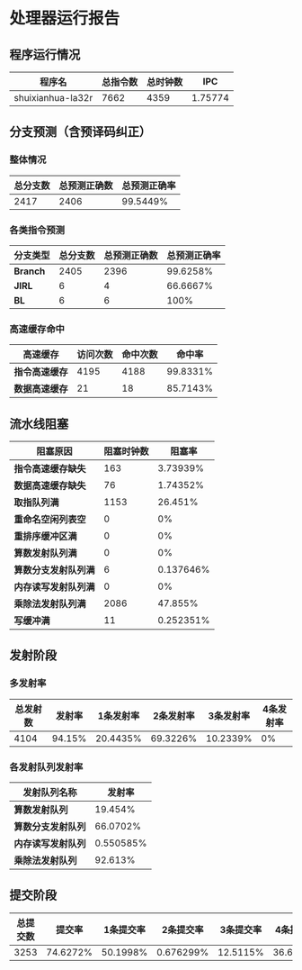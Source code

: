 # 处理器运行报告
## 程序运行情况
|程序名|总指令数|总时钟数|IPC|
|---|---|---|---|
|shuixianhua-la32r|7662|4359|1.75774|

## 分支预测（含预译码纠正）
### 整体情况
|总分支数|总预测正确数|总预测正确率|
|---|---|---|
|2417|2406|99.5449%|

### 各类指令预测
|分支类型|总分支数|总预测正确数|总预测正确率|
|---|---|---|---|
|**Branch**| 2405 | 2396 | 99.6258%|
|**JIRL**| 6 | 4 | 66.6667%|
|**BL**| 6 | 6 | 100%|

### 高速缓存命中
|高速缓存|访问次数|命中次数|命中率|
|---|---|---|---|
|**指令高速缓存**| 4195 | 4188 | 99.8331%|
|**数据高速缓存**| 21 | 18 | 85.7143%|
## 流水线阻塞
|阻塞原因|阻塞时钟数|阻塞率|
|---|---|---|
|**指令高速缓存缺失**| 163 | 3.73939%|
|**数据高速缓存缺失**| 76 | 1.74352%|
|**取指队列满**| 1153 | 26.451%|
|**重命名空闲列表空**|0 | 0%|
|**重排序缓冲区满**|0 | 0%|
|**算数发射队列满**|0 | 0%|
|**算数分支发射队列满**|6 | 0.137646%|
|**内存读写发射队列满**|0 | 0%|
|**乘除法发射队列满**|2086 | 47.855%|
|**写缓冲满**|11 | 0.252351%|

## 发射阶段
### 多发射率
|总发射数|发射率|1条发射率|2条发射率|3条发射率|4条发射率|
|---|---|---|---|---|---|
|4104|94.15%|20.4435%|69.3226%|10.2339%|0%|

### 各发射队列发射率
|发射队列名称|发射率|
|---|---|
|**算数发射队列**|19.454%|
|**算数分支发射队列**|66.0702%|
|**内存读写发射队列**|0.550585%|
|**乘除法发射队列**|92.613%|

## 提交阶段
|总提交数|提交率|1条提交率|2条提交率|3条提交率|4条提交率|
|---|---|---|---|---|---|
|3253|74.6272%|50.1998%|0.676299%|12.5115%|36.6124%|
